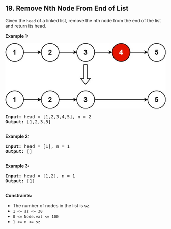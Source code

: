 ## 19. Remove Nth Node From End of List

Given the `head` of a linked list, remove the nth node from the end of the list and return its head.

**Example 1:**

![](img1.jpg)

<pre>
<b>Input:</b> head = [1,2,3,4,5], n = 2
<b>Output:</b> [1,2,3,5]

</pre>

**Example 2:**

<pre>
<b>Input:</b> head = [1], n = 1
<b>Output:</b> []

</pre>

**Example 3:**

<pre>
<b>Input:</b> head = [1,2], n = 1
<b>Output:</b> [1]

</pre>

**Constraints:**
- The number of nodes in the list is sz.
- `1 <= sz <= 30`
- `0 <= Node.val <= 100`
- `1 <= n <= sz`